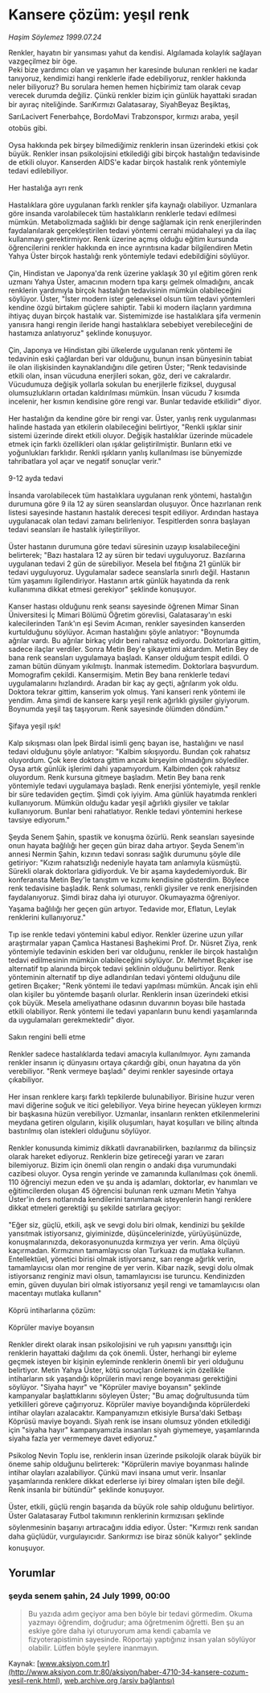 # Kansere çözüm: yeşıl renk

*Haşim Söylemez 1999.07.24*

<div class="news-detail-text-todays">
 <div>
 </div>
 <div>
 </div>
 <div id="newsSpot">
  <font class="detail-spot">
   Renkler, hayatın bir yansıması yahut da kendisi. Algılamada kolaylık sağlayan vazgeçilmez bir öge.
  </font>
 </div>
 <div id="newsText">
  <font class="detail-text">
   Peki bize yardımcı olan ve yaşamın her karesinde bulunan renkleri ne kadar tanıyoruz, kendimizi hangi renklerle ifade edebiliyoruz, renkler hakkında neler biliyoruz? Bu sorulara hemen hemen hiçbirimiz tam olarak cevap verecek durumda değiliz. Çünkü renkler bizim için günlük hayattaki sıradan bir ayıraç niteliğinde. SarıKırmızı Galatasaray, SiyahBeyaz Beşiktaş, SarıLacivert Fenerbahçe, BordoMavi Trabzonspor, kırmızı araba, yeşil otobüs gibi.
   <br/>
   <br/>
   Oysa hakkında pek birşey bilmediğimiz renklerin insan üzerindeki etkisi çok büyük. Renkler insan psikolojisini etkilediği gibi birçok hastalığın tedavisinde de etkili oluyor. Kanserden AIDS'e kadar birçok  hastalık renk yöntemiyle tedavi edilebiliyor.
   <br/>
   <br/>
   Her hastalığa ayrı renk
   <br/>
   <br/>
   Hastalıklara göre uygulanan farklı renkler şifa kaynağı olabiliyor. Uzmanlara göre insanda varolabilecek tüm hastalıkların renklerle tedavi edilmesi mümkün. Metabolizmada sağlıklı bir denge sağlamak için renk enerjilerinden faydalanılarak gerçekleştirilen tedavi yöntemi cerrahi müdahaleyi ya da ilaç kullanmayı gerektirmiyor. Renk üzerine açmış olduğu eğitim kursunda öğrencilerini renkler hakkında en ince ayrıntısına kadar bilgilendiren Metin Yahya Üster birçok hastalığı renk yöntemiyle tedavi edebildiğini söylüyor.
   <br/>
   <br/>
   Çin, Hindistan ve Japonya'da renk üzerine yaklaşık 30 yıl eğitim gören renk uzmanı Yahya Üster, amacının modern tıpa karşı gelmek olmadığını, ancak renklerin yardımıyla birçok hastalığın tedavisinin mümkün olabileceğini söylüyor. Üster, "İster modern ister geleneksel olsun tüm tedavi yöntemleri kendine özgü birtakım güçlere sahiptir. Tabii ki modern ilaçların yardımına ihtiyaç duyan birçok hastalık var. Sistemimizde ise hastalıklara şifa vermenin yanısıra hangi rengin ileride hangi hastalıklara sebebiyet verebileceğini de hastamıza anlatıyoruz" şeklinde konuşuyor.
   <br/>
   <br/>
   Çin, Japonya ve Hindistan gibi ülkelerde uygulanan renk yöntemi ile tedavinin eski çağlardan beri var olduğunu, bunun insan bünyesinin tabiat ile olan ilişkisinden kaynaklandığını dile getiren Üster; "Renk tedavisinde etkili olan, insan vücuduna enerjileri sokan, göz, deri ve cakralardır. Vücudumuza değişik yollarla sokulan bu enerjilerle fiziksel, duygusal olumsuzlukların ortadan kaldırılması mümkün. İnsan vücudu 7 kısımda incelenir, her kısmın kendisine göre rengi var. Bunlar tedavide etkilidir" diyor.
   <br/>
   <br/>
   Her hastalığın da kendine göre bir rengi var. Üster, yanlış renk uygulanması halinde hastada yan etkilerin olabileceğini belirtiyor, "Renkli ışıklar sinir sistemi üzerinde direkt etkili oluyor. Değişik hastalıklar üzerinde mücadele etmek için farklı özellikleri olan ışıklar geliştirilmiştir. Bunların etki ve  yoğunlukları farklıdır. Renkli ışıkların yanlış kullanılması ise bünyemizde tahribatlara yol açar ve negatif sonuçlar verir."
   <br/>
   <br/>
   9-12 ayda tedavi
   <br/>
   <br/>
   İnsanda varolabilecek tüm hastalıklara uygulanan renk yöntemi, hastalığın durumuna göre 9 ila 12 ay süren seanslardan oluşuyor. Önce hazırlanan renk listesi sayesinde hastanın hastalık derecesi tespit ediliyor. Ardından hastaya uygulanacak olan tedavi zamanı belirleniyor. Tespitlerden sonra başlayan tedavi seansları ile hastalık iyileştiriliyor.
   <br/>
   <br/>
   Üster hastanın durumuna göre tedavi süresinin uzayıp kısalabileceğini belirterek; "Bazı hastalara 12 ay süren bir tedavi uyguluyoruz. Bazılarına uygulanan tedavi 2 gün de sürebiliyor. Mesela bel fıtığına 21 günlük bir tedavi uyguluyoruz. Uygulamalar sadece seanslarla sınırlı değil. Hastanın tüm yaşamını ilgilendiriyor. Hastanın artık günlük hayatında da renk kullanımına dikkat etmesi gerekiyor" şeklinde konuşuyor.
   <br/>
   <br/>
   Kanser hastası olduğunu renk seansı sayesinde öğrenen Mimar Sinan Üniversitesi İç Mimari Bölümü Öğretim görevlisi, Galatasaray'ın eski kalecilerinden Tarık'ın eşi Sevim Acıman, renkler sayesinden kanserden kurtulduğunu söylüyor. Acıman hastalığını şöyle anlatıyor: "Boynumda ağrılar vardı. Bu ağrılar birkaç yıldır beni rahatsız ediyordu. Doktorlara gittim, sadece ilaçlar verdiler. Sonra Metin Bey'e şikayetimi aktardım. Metin Bey de bana renk seansları uygulamaya başladı. Kanser olduğum tespit edildi. O zaman bütün dünyam yıkılmıştı. İnanmak istemedim. Doktorlara başvurdum. Momografim çekildi. Kansermişim. Metin Bey bana renklerle tedavi uygulamalarını hızlandırdı. Aradan bir kaç ay geçti, ağrılarım yok oldu. Doktora tekrar gittim, kanserim yok olmuş. Yani kanseri renk yöntemi ile yendim. Ama şimdi de kansere karşı yeşil renk ağırlıklı giysiler giyiyorum. Boynumda yeşil taş taşıyorum. Renk sayesinde ölümden döndüm."
   <br/>
   <br/>
   Şifaya yeşil ışık!
   <br/>
   <br/>
   Kalp sıkışması olan İpek Birdal isimli genç bayan ise, hastalığını ve nasıl tedavi olduğunu şöyle anlatıyor: "Kalbim sıkışıyordu. Bundan çok rahatsız oluyordum. Çok kere doktora gittim ancak birşeyim olmadığını söylediler. Oysa artık günlük işlerimi dahi yapamıyordum. Kalbimden çok rahatsız oluyordum. Renk kursuna gitmeye başladım. Metin Bey bana renk yöntemiyle tedavi uygulamaya başladı. Renk enerjisi yöntemiyle, yeşil renkle bir süre tedaviden geçtim. Şimdi çok iyiyim. Ama günlük hayatımda renkleri kullanıyorum. Mümkün olduğu kadar yeşil ağırlıklı giysiler ve takılar kullanıyorum. Bunlar beni rahatlatıyor. Renkle tedavi yöntemini herkese tavsiye ediyorum."
   <br/>
   <br/>
   Şeyda Senem Şahin, spastik ve konuşma özürlü. Renk seansları sayesinde onun hayata bağlılığı her geçen gün biraz daha artıyor. Şeyda Senem'in annesi Nermin Şahin, kızının tedavi sonrası sağlık durumunu şöyle dile getiriyor: "Kızım rahatsızlığı nedeniyle hayata tam anlamıyla küsmüştü. Sürekli olarak doktorlara gidiyorduk. Ve bir aşama kaydedemiyorduk. Bir konferansta Metin Bey'le tanıştım ve kızımı kendisine gösterdim. Böylece renk tedavisine başladık. Renk soluması, renkli giysiler ve renk enerjisinden faydalanıyoruz. Şimdi biraz daha iyi oturuyor. Okumayazma öğreniyor. Yaşama bağlılığı her geçen gün artıyor. Tedavide mor, Eflatun, Leylak renklerini kullanıyoruz."
   <br/>
   <br/>
   Tıp ise renkle tedavi yöntemini kabul ediyor. Renkler üzerine uzun yıllar araştırmalar yapan Çamlıca Hastanesi Başhekimi Prof. Dr. Nüsret Ziya, renk yöntemiyle tedavinin eskiden beri var olduğunu, renkler ile birçok hastalığın tedavi edilmesinin mümkün olabileceğini söylüyor. Dr. Mehmet Bıçaker ise alternatif tıp alanında birçok tedavi şeklinin olduğunu belirtiyor. Renk yönteminin alternatif tıp diye adlandırılan tedavi yöntemi olduğunu dile getiren Bıçaker; "Renk yöntemi ile tedavi yapılması mümkün. Ancak işin ehli olan kişiler bu yöntemde başarılı olurlar. Renklerin insan üzerindeki etkisi çok büyük. Mesela ameliyathane odasının duvarının boyası bile hastada etkili olabiliyor. Renk yöntemi ile tedavi yapanların bunu kendi yaşamlarında da uygulamaları gerekmektedir" diyor.
   <br/>
   <br/>
   Sakın rengini belli etme
   <br/>
   <br/>
   Renkler sadece hastalıklarda tedavi amacıyla kullanılmıyor. Aynı zamanda renkler insanın iç dünyasını ortaya çıkardığı gibi, onun hayatına da yön verebiliyor. "Renk vermeye başladı" deyimi renkler sayesinde ortaya çıkabiliyor.
   <br/>
   <br/>
   Her insan renklere karşı farklı tepkilerde bulunabiliyor. Birisine huzur veren mavi diğerine soğuk ve itici gelebiliyor. Veya birine heyecan yükleyen kırmızı bir başkasına hüzün verebiliyor. Uzmanlar, insanların renkten etkilenmelerini meydana getiren olguların, kişilik oluşumları, hayat koşulları ve bilinç altında bastırılmış olan istekleri olduğunu söylüyor.
   <br/>
   <br/>
   Renkler konusunda kimimiz dikkatli davranabilirken, bazılarımız da bilinçsiz olarak hareket ediyoruz. Renklerin bize getireceği yararı ve zararı bilemiyoruz. Bizim için önemli olan rengin o andaki dışa vurumundaki cazibesi oluyor. Oysa rengin yerinde ve zamanında kullanılması çok önemli. 110 öğrenciyi mezun eden ve şu anda iş adamları, doktorlar, ev hanımları ve eğitimcilerden oluşan 45 öğrencisi bulunan renk uzmanı Metin Yahya Üster'in ders notlarında kendilerini tanımlamak isteyenlerin hangi renklere dikkat etmeleri gerektiği şu şekilde satırlara geçiyor:
   <br/>
   <br/>
   "Eğer siz, güçlü, etkili, aşk ve sevgi dolu biri olmak, kendinizi bu şekilde yansıtmak istiyorsanız, giyiminizde, düşüncelerinizde, yürüyüşünüzde, konuşmalarınızda, dekorasyonunuzda kırmızıya yer verin. Ama ölçüyü kaçırmadan. Kırmızının tamamlayıcısı olan Turkuazı da mutlaka kullanın. Entellektüel, yönetici birisi olmak istiyorsanız, sarı renge ağırlık verin, tamamlayıcısı olan mor rengine de yer verin. Kibar nazik, sevgi dolu olmak istiyorsanız renginiz mavi olsun, tamamlayıcısı ise turuncu. Kendinizden emin, güven duyulan biri olmak istiyorsanız yeşil rengi ve tamamlayıcısı olan macentayı mutlaka kullanın"
   <br/>
   <br/>
   Köprü intiharlarına çözüm:
   <br/>
   <br/>
   Köprüler maviye boyansın
   <br/>
   <br/>
   Renkler direkt olarak insan psikolojisini ve ruh yapısını yansıttığı için renklerin hayattaki dağılımı da çok önemli. Üster, herhangi bir eyleme geçmek isteyen bir kişinin eyleminde renklerin önemli bir yeri olduğunu belirtiyor. Metin Yahya Üster, kötü sonuçları önlemek için özellikle intiharların sık yaşandığı köprülerin mavi renge boyanması gerektiğini söylüyor. "Siyaha hayır" ve "Köprüler maviye boyansın" şeklinde kampanyalar başlattıklarını söyleyen Üster; "Bu amaç doğrultusunda tüm yetkilileri göreve çağırıyoruz. Köprüler maviye boyandığında köprülerdeki intihar olayları azalacaktır. Kampanyamızın etkisiyle Bursa'daki Setbaşı Köprüsü maviye boyandı. Siyah renk ise insanı olumsuz yönden etkilediği için "siyaha hayır" kampanyamızla insanları siyah giymemeye, yaşamlarında siyaha fazla yer vermemeye davet ediyoruz."
   <br/>
   <br/>
   Psikolog Nevin Toplu ise, renklerin insan üzerinde psikolojik olarak büyük bir öneme sahip olduğunu belirterek: "Köprülerin maviye boyanması halinde intihar olayları azalabiliyor. Çünkü mavi insana umut verir. İnsanlar yaşamlarında renklere dikkat ederlerse iyi birey olmaları işten bile değil. Renk insanla bir bütündür" şeklinde konuşuyor.
   <br/>
   <br/>
   Üster, etkili, güçlü rengin başarıda da büyük role sahip olduğunu belirtiyor. Üster Galatasaray Futbol takımının renklerinin kırmızısarı şeklinde söylenmesinin başarıyı artıracağını iddia ediyor. Üster: "Kırmızı renk sarıdan daha güçlüdür, vurgulayıcıdır. Sarıkırmızı ise biraz sönük kalıyor" şeklinde konuşuyor.
   <br/>
  </font>
 </div>
 <div>
 </div>
 <div>
 </div>
</div>


## Yorumlar

### şeyda senem şahin, 24 July 1999, 00:00
> Bu yazıda adım geçiyor ama ben böyle bir tedavi görmedim. Okuma yazmayı öğrendim, doğrudur; ama öğretmenim öğretti. Ben şu an eskiye göre daha iyi oturuyorum ama kendi çabamla ve fizyoterapistimin sayesinde.  Röportajı yaptığınız insan yalan söylüyor olabilir. Lütfen böyle şeylere inanmayın.

Kaynak: [www.aksiyon.com.tr](http://www.aksiyon.com.tr:80/aksiyon/haber-4710-34-kansere-cozum-yesil-renk.html), [web.archive.org (arşiv bağlantısı)](http://web.archive.org/web/20130728204019/http://www.aksiyon.com.tr:80/aksiyon/haber-4710-34-kansere-cozum-yesil-renk.html)
